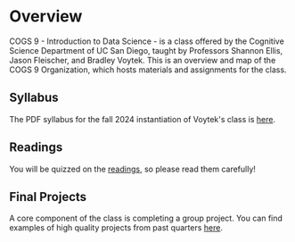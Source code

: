# Overview
COGS 9 - Introduction to Data Science - is a class offered by the Cognitive Science Department of UC San Diego, taught by Professors Shannon Ellis, Jason Fleischer, and Bradley Voytek. This is an overview and map of the COGS 9 Organization, which hosts materials and assignments for the class.

## Syllabus
The PDF syllabus for the fall 2024 instantiation of Voytek's class is [here](COGS9_Fa24.pdf).

## Readings
You will be quizzed on the [readings](https://github.com/IntroDataSci/Readings), so please read them carefully!

## Final Projects
A core component of the class is completing a group project. You can find examples of high quality projects from past quarters [here](https://github.com/IntroDataSci/Overview/tree/main/FinalProjects).
